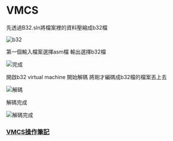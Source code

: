 # VMCS

先透過B32.sln將檔案裡的資料壓縮成b32檔

![b32](https://github.com/weichen11011/VMCS/assets/99935264/ff458083-8df4-4750-927f-0dc1d797b02e)

第一個輸入檔案選擇asm檔 輸出選擇b32檔

![完成](https://github.com/weichen11011/VMCS/assets/99935264/5e9d7a36-76a5-4285-827f-9ac4a43c5f5b)

開啟b32 virtual machine 開始解碼 將剛才編碼成b32檔的檔案丟上去

![解碼](https://github.com/weichen11011/VMCS/assets/99935264/1fef4d10-1aab-489f-8ac3-43072eff03fe)

解碼完成

![解碼完成](https://github.com/weichen11011/VMCS/assets/99935264/c78aa680-f031-464e-af90-f4151a70138d)

### [VMCS操作筆記](<https://hackmd.io/CtFV5A9QS3miNPXTTu54lA)https://hackmd.io/CtFV5A9QS3miNPXTTu54lA>)
